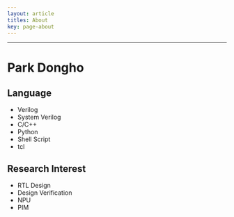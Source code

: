 ```yaml
---
layout: article
titles: About
key: page-about
---
```


<!--more-->
---
# Park Dongho

## Language

* Verilog
* System Verilog
* C/C++
* Python
* Shell Script
* tcl

## Research Interest

* RTL Design
* Design Verification
* NPU 
* PIM 

